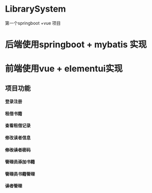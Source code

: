 # LibrarySystem
第一个springboot +vue 项目


# 后端使用springboot + mybatis 实现
# 前端使用vue + elementui实现 

## 项目功能
#### 登录注册
#### 租借书籍
#### 查看租借记录
#### 修改读者信息
#### ~~修改读者密码~~
#### ~~管理员添加书籍~~
#### ~~管理员书籍管理~~
#### ~~读者管理~~


